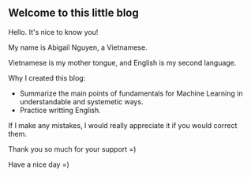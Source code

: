 ## Welcome to this little blog

Hello. It's nice to know you!

My name is Abigail Nguyen, a Vietnamese.

Vietnamese is my mother tongue, and English is my second language.

Why I created this blog:
- Summarize the main points of fundamentals for Machine Learning in understandable and systemetic ways.
- Practice writting English.

If I make any mistakes, I would really appreciate it if you would correct them.

Thank you so much for your support =)

Have a nice day =)
